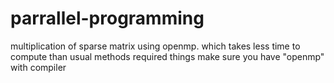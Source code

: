# parrallel-programming

multiplication of sparse matrix using openmp.
which takes less time  to compute than usual methods
 required things make sure you have "openmp" with compiler
